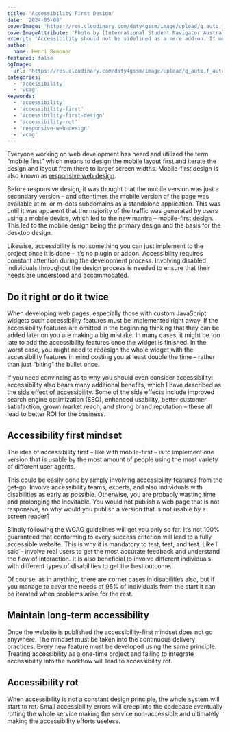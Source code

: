```yaml
---
title: 'Accessibility First Design'
date: '2024-05-08'
coverImage: 'https://res.cloudinary.com/daty4gssm/image/upload/q_auto,f_auto,w_1024/v1721740773/photo-1721108098296-fa001626dabb_wmyggr_cync3q.webp'
coverImageAttribute: 'Photo by [International Student Navigator Australia](https://unsplash.com/@isnaaus)'
excerpt: 'Accessibility should not be sidelined as a mere add-on. It must be an integral part of development from the start, requiring the inclusion of disabled individuals to ensure the product meets a diverse range of needs. Integrating accessibility features late in the development process, especially for custom JavaScript widgets, leads to costly redesigns. This is avoidable by addressing accessibility from the outset using accessibility first mindset.'
author:
  name: Henri Remonen
featured: false
ogImage:
  url: 'https://res.cloudinary.com/daty4gssm/image/upload/q_auto,f_auto,w_1024/v1721740773/photo-1721108098296-fa001626dabb_wmyggr_cync3q.webp'
categories:
  - 'accessibility'
  - 'wcag'
keywords:
  - 'accessibility'
  - 'accessibility-first'
  - 'accessibility-first-design'
  - 'accessibility-rot'
  - 'responsive-web-design'
  - 'wcag'
---
```


Everyone working on web development has heard and utilized the term “mobile first” which means to design the mobile layout first and iterate the design and layout from there to larger screen widths. Mobile-first design is also known as [responsive web design](https://developer.mozilla.org/en-US/docs/Learn/CSS/CSS_layout/Responsive_Design).

Before responsive design, it was thought that the mobile version was just a secondary version – and oftentimes the mobile version of the page was available at m. or m-dots subdomains as a standalone application. This was until it was apparent that the majority of the traffic was generated by users using a mobile device, which led to the new mantra – mobile-first design. This led to the mobile design being the primary design and the basis for the desktop design.

Likewise, accessibility is not something you can just implement to the project once it is done – it’s no plugin or addon. Accessibility requires constant attention during the development process. Involving disabled individuals throughout the design process is needed to ensure that their needs are understood and accommodated.

## Do it right or do it twice

When developing web pages, especially those with custom JavaScript widgets such accessibility features must be implemented right away. If the accessibility features are omitted in the beginning thinking that they can be added later on you are making a big mistake. In many cases, it might be too late to add the accessibility features once the widget is finished. In the worst case, you might need to redesign the whole widget with the accessibility features in mind costing you at least double the time – rather than just “biting” the bullet once.

If you need convincing as to why you should even consider accessibility: accessibility also bears many additional benefits, which I have described as the [side effect of accessibility](https://www.incluvate.com/blog/side-effects-of-accessibility/). Some of the side effects include improved search engine optimization (SEO), enhanced usability, better customer satisfaction, grown market reach, and strong brand reputation – these all lead to better ROI for the business.

## Accessibility first mindset

The idea of accessibility first – like with mobile-first – is to implement one version that is usable by the most amount of people using the most variety of different user agents.

This could be easily done by simply involving accessibility features from the get-go. Involve accessibility teams, experts, and also individuals with disabilities as early as possible. Otherwise, you are probably wasting time and prolonging the inevitable. You would not publish a web page that is not responsive, so why would you publish a version that is not usable by a screen reader?

Blindly following the WCAG guidelines will get you only so far. It’s not 100% guaranteed that conforming to every success criterion will lead to a fully accessible website. This is why it is mandatory to test, test, and test. Like I said – involve real users to get the most accurate feedback and understand the flow of interaction. It is also beneficial to involve different individuals with different types of disabilities to get the best outcome.

Of course, as in anything, there are corner cases in disabilities also, but if you manage to cover the needs of 95% of individuals from the start it can be iterated when problems arise for the rest.

## Maintain long-term accessibility

Once the website is published the accessibility-first mindset does not go anywhere. The mindset must be taken into the continuous delivery practices. Every new feature must be developed using the same principle. Treating accessibility as a one-time project and failing to integrate accessibility into the workflow will lead to accessibility rot.

## Accessibility rot

When accessibility is not a constant design principle, the whole system will start to rot. Small accessibility errors will creep into the codebase eventually rotting the whole service making the service non-accessible and ultimately making the accessibility efforts useless.
